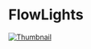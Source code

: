 # FlowLights

[![Thumbnail](http://img.youtube.com/vi/w9Dmxe2ax98/0.jpg)](https://youtube.com/shorts/w9Dmxe2ax98)
